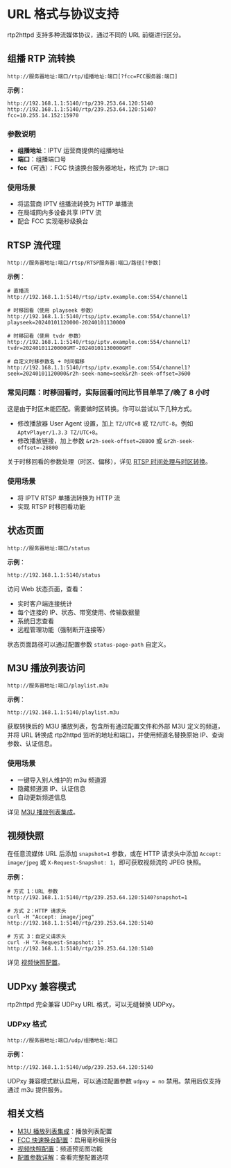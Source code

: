 # URL 格式与协议支持

rtp2httpd 支持多种流媒体协议，通过不同的 URL 前缀进行区分。

## 组播 RTP 流转换

```url
http://服务器地址:端口/rtp/组播地址:端口[?fcc=FCC服务器:端口]
```

**示例**：

```url
http://192.168.1.1:5140/rtp/239.253.64.120:5140
http://192.168.1.1:5140/rtp/239.253.64.120:5140?fcc=10.255.14.152:15970
```

### 参数说明

- **组播地址**：IPTV 运营商提供的组播地址
- **端口**：组播端口号
- **fcc**（可选）：FCC 快速换台服务器地址，格式为 `IP:端口`

### 使用场景

- 将运营商 IPTV 组播流转换为 HTTP 单播流
- 在局域网内多设备共享 IPTV 流
- 配合 FCC 实现毫秒级换台

## RTSP 流代理

```url
http://服务器地址:端口/rtsp/RTSP服务器:端口/路径[?参数]
```

**示例**：

```url
# 直播流
http://192.168.1.1:5140/rtsp/iptv.example.com:554/channel1

# 时移回看（使用 playseek 参数）
http://192.168.1.1:5140/rtsp/iptv.example.com:554/channel1?playseek=20240101120000-20240101130000

# 时移回看（使用 tvdr 参数）
http://192.168.1.1:5140/rtsp/iptv.example.com:554/channel1?tvdr=20240101120000GMT-20240101130000GMT

# 自定义时移参数名 + 时间偏移
http://192.168.1.1:5140/rtsp/iptv.example.com:554/channel1?seek=20240101120000&r2h-seek-name=seek&r2h-seek-offset=3600
```

### 常见问题：时移回看时，实际回看时间比节目单早了/晚了 8 小时

这是由于时区未能匹配。需要做时区转换。你可以尝试以下几种方式。

- 修改播放器 User Agent 设置，加上 `TZ/UTC+8` 或 `TZ/UTC-8`。例如 `AptvPlayer/1.3.3 TZ/UTC+8`。
- 修改播放链接，加上参数 `&r2h-seek-offset=28800` 或 `&r2h-seek-offset=-28800`

关于时移回看的参数处理（时区、偏移），详见 [RTSP 时间处理与时区转换](rtsp-time-processing.md)。

### 使用场景

- 将 IPTV RTSP 单播流转换为 HTTP 流
- 实现 RTSP 时移回看功能

## 状态页面

```url
http://服务器地址:端口/status
```

**示例**：

```url
http://192.168.1.1:5140/status
```

访问 Web 状态页面，查看：

- 实时客户端连接统计
- 每个连接的 IP、状态、带宽使用、传输数据量
- 系统日志查看
- 远程管理功能（强制断开连接等）

状态页面路径可以通过配置参数 `status-page-path` 自定义。

## M3U 播放列表访问

```url
http://服务器地址:端口/playlist.m3u
```

**示例**：

```url
http://192.168.1.1:5140/playlist.m3u
```

获取转换后的 M3U 播放列表，包含所有通过配置文件和外部 M3U 定义的频道，并将 URL 转换成 rtp2httpd 监听的地址和端口，并使用频道名替换原始 IP、查询参数、认证信息。

### 使用场景

- 一键导入别人维护的 m3u 频道源
- 隐藏频道源 IP、认证信息
- 自动更新频道信息

详见 [M3U 播放列表集成](m3u-integration.md)。

## 视频快照

在任意流媒体 URL 后添加 `snapshot=1` 参数，或在 HTTP 请求头中添加 `Accept: image/jpeg` 或 `X-Request-Snapshot: 1`，即可获取视频流的 JPEG 快照。

**示例**：

```url
# 方式 1：URL 参数
http://192.168.1.1:5140/rtp/239.253.64.120:5140?snapshot=1

# 方式 2：HTTP 请求头
curl -H "Accept: image/jpeg" http://192.168.1.1:5140/rtp/239.253.64.120:5140

# 方式 3：自定义请求头
curl -H "X-Request-Snapshot: 1" http://192.168.1.1:5140/rtp/239.253.64.120:5140
```

详见 [视频快照配置](video-snapshot.md)。

## UDPxy 兼容模式

rtp2httpd 完全兼容 UDPxy URL 格式，可以无缝替换 UDPxy。

### UDPxy 格式

```url
http://服务器地址:端口/udp/组播地址:端口
```

**示例**：

```url
http://192.168.1.1:5140/udp/239.253.64.120:5140
```

UDPxy 兼容模式默认启用，可以通过配置参数 `udpxy = no` 禁用。禁用后仅支持通过 m3u 提供服务。

## 相关文档

- [M3U 播放列表集成](m3u-integration.md)：播放列表配置
- [FCC 快速换台配置](fcc-setup.md)：启用毫秒级换台
- [视频快照配置](video-snapshot.md)：频道预览图功能
- [配置参数详解](configuration.md)：查看完整配置选项
